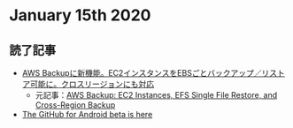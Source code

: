 # January 15th 2020
## 読了記事
- [AWS Backupに新機能。EC2インスタンスをEBSごとバックアップ／リストア可能に。クロスリージョンにも対応](https://www.publickey1.jp/blog/20/aws_backupec2ebs.html)
    - 元記事：[AWS Backup: EC2 Instances, EFS Single File Restore, and Cross-Region Backup](https://aws.amazon.com/jp/blogs/aws/aws-backup-ec2-instances-efs-single-file-restore-and-cross-region-backup/)
- [The GitHub for Android beta is here](https://github.blog/2020-01-14-the-github-for-android-beta-is-here/)
